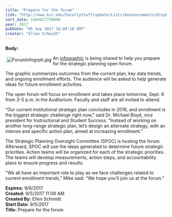 ```yaml
---
title: "​Prepare for the forum"
link: "http://www.kcc.edu/FacultyStaff/update/Lists/Announcements/DispForm.aspx?ID=2502"
sort_date: 1504627758000
year: 2017
pubDate: "05 Sep 2017 16:09:18 GMT"
creator: "Ellen Schmidt"
---
```


<div><b>Body:</b> <div class="ExternalClass41226D09D9414DF0A82AD5A5215E5DCC"><p><a href="/FacultyStaff/update/Documents/ForumInfographic2017.pdf"><img alt="ForumInfogrph.jpg" src="/FacultyStaff/update/Documents/ForumInfogrph.jpg" style="vertical-align:auto;float:left;margin:5px" /></a>An <a href="/FacultyStaff/update/Documents/ForumInfographic2017.pdf">infographic</a> is being shared to help you prepare for the strategic planning open forum.</p>
<p>The graphic summarizes outcomes from the current plan, key data trends, and ongoing enrollment efforts. The audience will be asked to help generate ideas for future enrollment activities.</p>
<p>The open forum will focus on enrollment and takes place tomorrow, Sept. 6 from 3-5 p.m. in the Auditorium. Faculty and staff are all invited to attend.</p>
<p>“Our current institutional strategic plan concludes in 2018, and enrollment is the biggest strategic challenge right now,” said Dr. Michael Boyd, vice president for Instructional and Student Success. “Instead of working on another long-range strategic plan, let’s design an alternate strategy, with an intense and specific action plan, aimed at increasing enrollment.” </p>
<p>The Strategic Planning Oversight Committee (SPOC) is hosting the forum. Afterward, SPOC will use the ideas generated to determine future strategic priorities. Action teams will be organized for each of the strategic priorities. The teams will develop measurements, action steps, and accountability plans to ensure progress and results.</p>
<p>&quot;We all have an important role to play as we face challenges related to current enrollment trends,” Mike said. “We hope you’ll join us at the forum.” </p></div></div>
<div><b>Expires:</b> 9/6/2017</div>
<div><b>Created:</b> 9/5/2017 11:09 AM</div>
<div><b>Created By:</b> Ellen Schmidt</div>
<div><b>Start Date:</b> 9/5/2017</div>
<div><b>Title:</b> ​Prepare for the forum</div>
